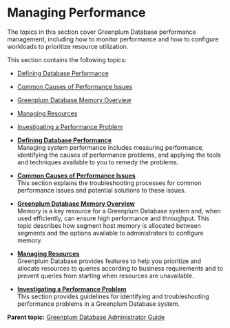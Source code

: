 # Managing Performance 

The topics in this section cover Greenplum Database performance management, including how to monitor performance and how to configure workloads to prioritize resource utilization.

This section contains the following topics:

-   [Defining Database Performance](perf_intro.html)
-   [Common Causes of Performance Issues](perf_issues.html)
-   [Greenplum Database Memory Overview](wlmgmt_intro.html)
-   [Managing Resources](wlmgmt.html)
-   [Investigating a Performance Problem](perf_troubleshoot.html)

-   **[Defining Database Performance](perf_intro.html)**  
Managing system performance includes measuring performance, identifying the causes of performance problems, and applying the tools and techniques available to you to remedy the problems.
-   **[Common Causes of Performance Issues](perf_issues.html)**  
This section explains the troubleshooting processes for common performance issues and potential solutions to these issues.
-   **[Greenplum Database Memory Overview](wlmgmt_intro.html)**  
Memory is a key resource for a Greenplum Database system and, when used efficiently, can ensure high performance and throughput. This topic describes how segment host memory is allocated between segments and the options available to administrators to configure memory.
-   **[Managing Resources](wlmgmt.html)**  
Greenplum Database provides features to help you prioritize and allocate resources to queries according to business requirements and to prevent queries from starting when resources are unavailable.
-   **[Investigating a Performance Problem](perf_troubleshoot.html)**  
This section provides guidelines for identifying and troubleshooting performance problems in a Greenplum Database system.

**Parent topic:** [Greenplum Database Administrator Guide](admin_guide.html)


